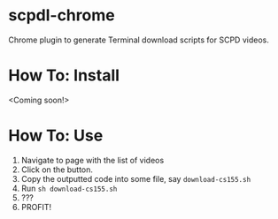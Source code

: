 scpdl-chrome
============

Chrome plugin to generate Terminal download scripts for SCPD videos.

# How To: Install
<Coming soon!>

# How To: Use

1. Navigate to page with the list of videos
2. Click on the button.
3. Copy the outputted code into some file, say `download-cs155.sh`
4. Run `sh download-cs155.sh`
5. ???
6. PROFIT!
